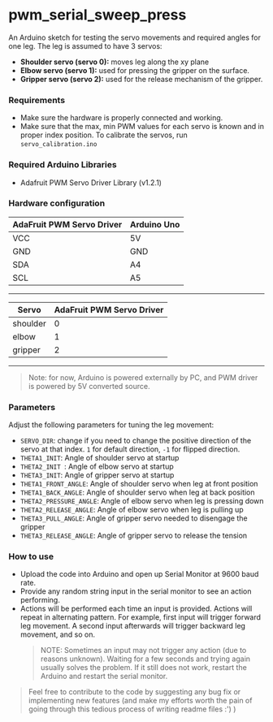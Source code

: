 # pwm_serial_sweep_press

An Arduino sketch for testing the servo movements and required angles for one leg. The leg is assumed to have 3 servos:

- **Shoulder servo (servo 0):** moves leg along the xy plane
- **Elbow servo (servo 1):** used for pressing the gripper on the surface.
- **Gripper servo (servo 2):** used for the release mechanism of the gripper.

### Requirements

- Make sure the hardware is properly connected and working.
- Make sure that the max, min PWM values for each servo is known and in proper index position. To calibrate the servos, run `servo_calibration.ino`

### Required Arduino Libraries

- Adafruit PWM Servo Driver Library (v1.2.1)

### Hardware configuration

| AdaFruit PWM Servo Driver | Arduino Uno |
| ------------------------- | ----------- |
| VCC                       | 5V          |
| GND                       | GND         |
| SDA                       | A4          |
| SCL                       | A5          |

---

| Servo    | AdaFruit PWM Servo Driver |
| -------- | ------------------------- |
| shoulder | 0                         |
| elbow    | 1                         |
| gripper  | 2                         |

---

> Note: for now, Arduino is powered externally by PC, and PWM driver is powered by 5V converted source.

### Parameters

Adjust the following parameters for tuning the leg movement:

- `SERVO_DIR`: change if you need to change the positive direction of the servo at that index. `1` for default direction, `-1` for flipped direction.
- `THETA1_INIT`: Angle of shoulder servo at startup
- `THETA2_INIT `: Angle of elbow servo at startup
- `THETA3_INIT`: Angle of gripper servo at startup
- `THETA1_FRONT_ANGLE`: Angle of shoulder servo when leg at front position
- `THETA1_BACK_ANGLE`: Angle of shoulder servo when leg at back position
- `THETA2_PRESSURE_ANGLE`: Angle of elbow servo when leg is pressing down
- `THETA2_RELEASE_ANGLE`: Angle of elbow servo when leg is pulling up
- `THETA3_PULL_ANGLE`: Angle of gripper servo needed to disengage the gripper
- `THETA3_RELEASE_ANGLE`: Angle of gripper servo to release the tension

### How to use

- Upload the code into Arduino and open up Serial Monitor at 9600 baud rate.
- Provide any random string input in the serial monitor to see an action performing.
- Actions will be performed each time an input is provided. Actions will repeat in alternating pattern. For example, first input will trigger forward leg movement. A second input afterwards will trigger backward leg movement, and so on.
  > NOTE: Sometimes an input may not trigger any action (due to reasons unknown). Waiting for a few seconds and trying again usually solves the problem. If it still does not work, restart the Arduino and restart the serial monitor.

> Feel free to contribute to the code by suggesting any bug fix or implementing new features (and make my efforts worth the pain of going through this tedious process of writing readme files :') )
